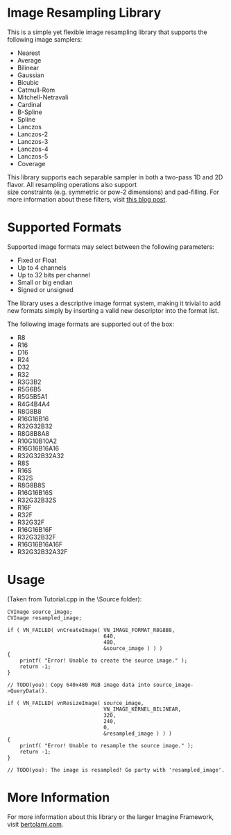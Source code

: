Image Resampling Library
=======

This is a simple yet flexible image resampling library that supports the following image samplers:

* Nearest
* Average
* Bilinear
* Gaussian
* Bicubic
* Catmull-Rom
* Mitchell-Netravali
* Cardinal
* B-Spline
* Spline
* Lanczos
* Lanczos-2
* Lanczos-3
* Lanczos-4
* Lanczos-5
* Coverage

This library supports each separable sampler in both a two-pass 1D and 2D flavor. All resampling operations also support  
size constraints (e.g. symmetric or pow-2 dimensions) and pad-filling. For more information about these filters, 
visit [this blog post](http://bertolami.com/index.php?engine=blog&content=posts&detail=inside-imagine-kernels).

# Supported Formats

Supported image formats may select between the following parameters:

* Fixed or Float
* Up to 4 channels
* Up to 32 bits per channel
* Small or big endian
* Signed or unsigned

The library uses a descriptive image format system, making it trivial to add new formats simply by inserting a valid new descriptor into the format list.

The following image formats are supported out of the box:

* R8
* R16
* D16
* R24
* D32
* R32
* R3G3B2
* R5G6B5
* R5G5B5A1
* R4G4B4A4
* R8G8B8
* R16G16B16
* R32G32B32
* R8G8B8A8
* R10G10B10A2
* R16G16B16A16
* R32G32B32A32
* R8S
* R16S
* R32S
* R8G8B8S
* R16G16B16S
* R32G32B32S
* R16F
* R32F
* R32G32F
* R16G16B16F
* R32G32B32F
* R16G16B16A16F
* R32G32B32A32F

# Usage

(Taken from Tutorial.cpp in the \Source folder):

    CVImage source_image;
    CVImage resampled_image;

    if ( VN_FAILED( vnCreateImage( VN_IMAGE_FORMAT_R8G8B8, 
	                               640, 
								   480, 
								   &source_image ) ) )
    {
        printf( "Error! Unable to create the source image." );
        return -1;
    }

    // TODO(you): Copy 640x480 RGB image data into source_image->QueryData(). 

    if ( VN_FAILED( vnResizeImage( source_image, 
	                               VN_IMAGE_KERNEL_BILINEAR, 
								   320, 
								   240, 
								   0, 
								   &resampled_image ) ) )
    {
        printf( "Error! Unable to resample the source image." );
        return -1;
    }

    // TODO(you): The image is resampled! Go party with 'resampled_image'.

# More Information

For more information about this library or the larger Imagine Framework, visit [bertolami.com](http://bertolami.com/index.php?engine=portfolio&content=graphics&detail=imagine-framework).
